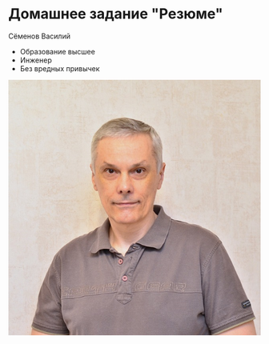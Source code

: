# Домашнее задание "Резюме" 
Сёменов Василий


* Образование высшее
* Инженер
* Без вредных привычек


![DSC_7035.JPG](DSC_7035.JPG)
